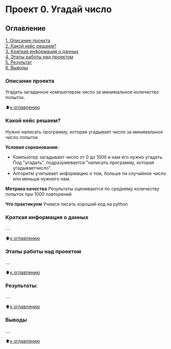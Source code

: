 # Проект 0. Угадай число

## Оглавление
[1. Описание проекта](https://github.com/AndreiShchurenkov/sf_data_science/tree/main/project_0/README.md#Описание-проекта)  
[2. Какой кейс решаем?](https://github.com/AndreiShchurenkov/sf_data_science/tree/main/project_0/README.md#Какой-кейс-решаем)  
[3. Краткая информация о данных](https://github.com/AndreiShchurenkov/sf_data_science/tree/main/project_0/README.md#Краткая-информация-о-данных)  
[4. Этапы работы над проектом](https://github.com/AndreiShchurenkov/sf_data_science/tree/main/project_0/README.md#Этапы-работы-над-проектом)  
[5. Результат](https://github.com/AndreiShchurenkov/sf_data_science/tree/main/project_0/README.md#Результат)  
[6. Выводы](https://github.com/AndreiShchurenkov/sf_data_science/tree/main/project_0/README.md#Выводы)  

### Описание проекта
Угадать загаданное компьютером число за минимальное количество попыток.

:arrow_up:[к оглавлению](https://github.com/AndreiShchurenkov/sf_data_science/tree/main/project_0/README.md#Оглавление)


### Какой кейс решаем?
Нужно написать программу, которая угадывает число за минимальное число попыток

**Условия соревнования:**
- Компьютер загадывает число от 0 до 100б и нам его нужно угадать. Под "угадать", подразумевается "написать программу, которая угадываетчисло".
- Алгоритм учитывает информацию о том, больше ли случайное число или меньше нужного нам.

**Метрика качества**
Результаты оцениваются по среднему количеству попыток при 1000 повторений

**Что практикуем**
Учимся писать хороший код на python


### Краткая информация о данных
....

:arrow_up:[к оглавлению](https://github.com/AndreiShchurenkov/sf_data_science/tree/main/project_0/README.md#Оглавление)


### Этапы работы над проектом
....

:arrow_up:[к оглавлению](https://github.com/AndreiShchurenkov/sf_data_science/tree/main/project_0/README.md#Оглавление)


### Результаты:
....

:arrow_up:[к оглавлению](https://github.com/AndreiShchurenkov/sf_data_science/tree/main/project_0/README.md#Оглавление)


### Выводы
....

:arrow_up:[к оглавлению](https://github.com/AndreiShchurenkov/sf_data_science/tree/main/project_0)